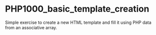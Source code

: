 # PHP1000_basic_template_creation
Simple exercise to create a new HTML template and fill it using PHP data from an associative array.
